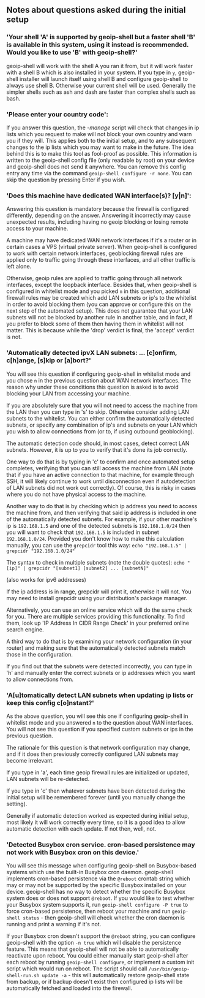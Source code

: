## Notes about questions asked during the initial setup

### **'Your shell 'A' is supported by geoip-shell but a faster shell 'B' is available in this system, using it instead is recommended. Would you like to use 'B' with geoip-shell?'**

geoip-shell will work with the shell A you ran it from, but it will work faster with a shell B which is also installed in your system. If you type in `y`, geoip-shell installer will launch itself using shell B and configure geoip-shell to always use shell B. Otherwise your current shell will be used. Generally the simpler shells such as ash and dash are faster than complex shells such as bash.

### **'Please enter your country code':**

If you answer this question, the _-manage_ script will check that changes in ip lists which you request to make will not block your own country and warn you if they will. This applies both to the initial setup, and to any subsequent changes to the ip lists which you may want to make in the future. The idea behind this is to make this tool as fool-proof as possible. This information is written to the geoip-shell config file (only readable by root) on your device and geoip-shell does not send it anywhere. You can remove this config entry any time via the command `geoip-shell configure -r none`. You can skip the question by pressing Enter if you wish.

### **'Does this machine have dedicated WAN interface(s)? [y|n]':**

Answering this question is mandatory because the firewall is configured differently, depending on the answer. Answering it incorrectly may cause unexpected results, including having no geoip blocking or losing remote access to your machine.

A machine may have dedicated WAN network interfaces if it's a router or in certain cases a VPS (virtual private server). When geoip-shell is configured to work with certain network interfaces, geoblocking firewall rules are applied only to traffic going through these interfaces, and all other traffic is left alone.

Otherwise, geoip rules are applied to traffic going through all network interfaces, except the loopback interface. Besides that, when geoip-shell is configured in whitelist mode and you picked `n` in this question, additional firewall rules may be created which add LAN subnets or ip's to the whitelist in order to avoid blocking them (you can approve or configure this on the next step of the automated setup). This does not guarantee that your LAN subnets will not be blocked by another rule in another table, and in fact, if you prefer to block some of them then having them in whitelist will not matter. This is because while the 'drop' verdict is final, the 'accept' verdict is not.

### **'Automatically detected ipvX LAN subnets: ... [c]onfirm, c[h]ange, [s]kip or [a]bort?'**

You will see this question if configuring geoip-shell in whitelist mode and you chose `n` in the previous question about WAN network interfaces. The reason why under these conditions this question is asked is to avoid blocking your LAN from accessing your machine.

If you are absolutely sure that you will not need to access the machine from the LAN then you can type in 's' to skip.
Otherwise consider adding LAN subnets to the whitelist. You can either confirm the automatically detected subnets, or specify any combination of ip's and subnets on your LAN which you wish to allow connections from (or to, if using outbound geoblocking).

The automatic detection code should, in most cases, detect correct LAN subnets. However, it is up to you to verify that it's done its job correctly.

One way to do that is by typing in 'c' to confirm and once automated setup completes, verifying that you can still access the machine from LAN (note that if you have an active connection to that machine, for example through SSH, it will likely continue to work until disconnection even if autodetection of LAN subnets did not work out correctly).
Of course, this is risky in cases where you do not have physical access to the machine.

Another way to do that is by checking which ip address you need to access the machine from, and then verifying that said ip address is included in one of the automatically detected subnets. For example, if your other machine's ip is `192.168.1.5` and one of the detected subnets is `192.168.1.0/24` then you will want to check that `192.168.1.5` is included in subnet `192.168.1.0/24`. Provided you don't know how to make this calculation manually, you can use the `grepcidr` tool this way:
`echo "192.168.1.5" | grepcidr "192.168.1.0/24"`

The syntax to check in multiple subnets (note the double quotes):
`echo "[ip]" | grepcidr "[subnet1] [subnet2] ... [subnetN]"`

(also works for ipv6 addresses)

If the ip address is in range, grepcidr will print it, otherwise it will not. You may need to install grepcidr using your distribution's package manager.

Alternatively, you can use an online service which will do the same check for you. There are multiple services providing this functionality. To find them, look up 'IP Address In CIDR Range Check' in your preferred online search engine.

A third way to do that is by examining your network configuration (in your router) and making sure that the automatically detected subnets match those in the configuration.

If you find out that the subnets were detected incorrectly, you can type in 'h' and manually enter the correct subnets or ip addresses which you want to allow connections from.

### **'A[u]tomatically detect LAN subnets when updating ip lists or keep this config c[o]nstant?'**

As the above question, you will see this one if configuring geoip-shell in whitelist mode and you answered `n` to the question about WAN interfaces. You will not see this question if you specified custom subnets or ips in the previous question.

The rationale for this question is that network configuration may change, and if it does then previously correctly configured LAN subnets may become irrelevant.

If you type in 'a', each time geoip firewall rules are initialized or updated, LAN subnets will be re-detected.

If you type in 'c' then whatever subnets have been detected during the initial setup will be remembered forever (until you manually change the setting).

Generally if automatic detection worked as expected during initial setup, most likely it will work correctly every time, so it is a good idea to allow automatic detection with each update. If not then, well, not.

### **'Detected Busybox cron service. cron-based persistence may not work with Busybox cron on this device.'**
You will see this message when configuring geoip-shell on Busybox-based systems which use the built-in Busybox cron daemon. geoip-shell implements cron-based persistence via the `@reboot` crontab string which may or may not be supported by the specific Busybox installed on your device. geoip-shell has no way to detect whether the specific Busybox system does or does not support `@reboot`. If you would like to test whether your Busybox system supports it, run `geoip-shell configure -P true` to force cron-based persistence, then reboot your machine and run `geoip-shell status` - then geoip-shell will check whether the cron daemon is running and print a warning if it's not.

If your Busybox cron doesn't support the `@reboot` string, you can configure geoip-shell with the option `-n true` which will disable the persistence feature. This means that geoip-shell will not be able to automatically reactivate upon reboot. You could either manually start geoip-shell after each reboot by running `geoip-shell configure`, or implement a custom init script which would run on reboot. The script should call `/usr/bin/geoip-shell-run.sh update -a` - this will automatically restore geoip-shell state from backup, or if backup doesn't exist then configured ip lists will be automatically fetched and loaded into the firewall.
